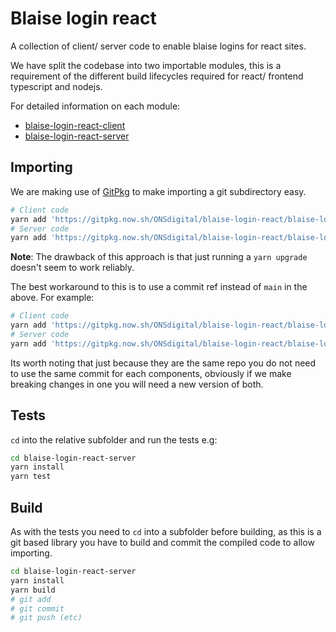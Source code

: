 # Blaise login react

A collection of client/ server code to enable blaise logins for react sites.

We have split the codebase into two importable modules, this is a requirement of the different build lifecycles required
for react/ frontend typescript and nodejs.

For detailed information on each module:

- [blaise-login-react-client](/blaise-login-react-client)
- [blaise-login-react-server](/blaise-login-react-server)

## Importing

We are making use of [GitPkg](https://gitpkg.vercel.app/guide/) to make importing a git subdirectory easy.

```sh
# Client code
yarn add 'https://gitpkg.now.sh/ONSdigital/blaise-login-react/blaise-login-react-client?main'
# Server code
yarn add 'https://gitpkg.now.sh/ONSdigital/blaise-login-react/blaise-login-react-server?main'
```

**Note**: The drawback of this approach is that just running a `yarn upgrade` doesn't seem to work reliably.

The best workaround to this is to use a commit ref instead of `main` in the above. For example:

```sh
# Client code
yarn add 'https://gitpkg.now.sh/ONSdigital/blaise-login-react/blaise-login-react-client?1bc811bb8993db7a8e75409cdd004500ebaba3d5'
# Server code
yarn add 'https://gitpkg.now.sh/ONSdigital/blaise-login-react/blaise-login-react-server?74e88ad500a734ce797df3ed3e2a85bdacb71980'
```

Its worth noting that just because they are the same repo you do not need to use the same commit for each components,
obviously if we make breaking changes in one you will need a new version of both.

## Tests

`cd` into the relative subfolder and run the tests e.g:

```sh
cd blaise-login-react-server
yarn install
yarn test
```

## Build

As with the tests you need to `cd` into a subfolder before building, as this is a git based library you have to build
and commit the compiled code to allow importing.

```sh
cd blaise-login-react-server
yarn install
yarn build
# git add
# git commit
# git push (etc)
```
